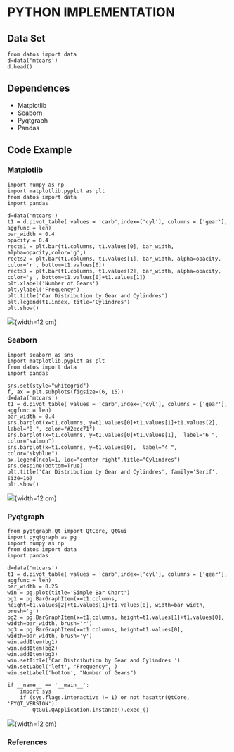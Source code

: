 # PYTHON IMPLEMENTATION 


## Data Set


~~~~{.python}
from datos import data
d=data('mtcars')
d.head()
~~~~~~~~~~~~~




## Dependences

* Matplotlib
* Seaborn
* Pyqtgraph
* Pandas


## Code Example


### Matplotlib


~~~~{.python}
import numpy as np
import matplotlib.pyplot as plt
from datos import data
import pandas

d=data('mtcars')
t1 = d.pivot_table( values = 'carb',index=['cyl'], columns = ['gear'],
aggfunc = len)
bar_width = 0.4
opacity = 0.4
rects1 = plt.bar(t1.columns, t1.values[0], bar_width,
alpha=opacity,color='g',)
rects2 = plt.bar(t1.columns, t1.values[1], bar_width, alpha=opacity,
color='r', bottom=t1.values[0])
rects3 = plt.bar(t1.columns, t1.values[2], bar_width, alpha=opacity,
color='y', bottom=t1.values[0]+t1.values[1])
plt.xlabel('Number of Gears')
plt.ylabel('Frequency')
plt.title('Car Distribution by Gear and Cylindres')
plt.legend(t1.index, title='Cylindres')
plt.show()
~~~~~~~~~~~~~

![](figures/A34Stacked_Bar_ChartPy_figure2_1.png){width=12 cm}



### Seaborn


~~~~{.python}
import seaborn as sns
import matplotlib.pyplot as plt
from datos import data
import pandas

sns.set(style="whitegrid")
f, ax = plt.subplots(figsize=(6, 15))
d=data('mtcars')
t1 = d.pivot_table( values = 'carb',index=['cyl'], columns = ['gear'],
aggfunc = len)
bar_width = 0.4
sns.barplot(x=t1.columns, y=t1.values[0]+t1.values[1]+t1.values[2],
label="8 ", color="#2ecc71")
sns.barplot(x=t1.columns, y=t1.values[0]+t1.values[1],  label="6 ",
color="salmon")
sns.barplot(x=t1.columns, y=t1.values[0],  label="4 ",
color="skyblue")
ax.legend(ncol=1, loc="center right",title="Cylindres")
sns.despine(bottom=True)
plt.title('Car Distribution by Gear and Cylindres', family='Serif',
size=16)
plt.show()
~~~~~~~~~~~~~

![](figures/A34Stacked_Bar_ChartPy_figure3_1.png){width=12 cm}



### Pyqtgraph


~~~~{.python}
from pyqtgraph.Qt import QtCore, QtGui
import pyqtgraph as pg
import numpy as np
from datos import data
import pandas

d=data('mtcars')
t1 = d.pivot_table( values = 'carb',index=['cyl'], columns = ['gear'],
aggfunc = len)
bar_width = 0.25
win = pg.plot(title='Simple Bar Chart')
bg1 = pg.BarGraphItem(x=t1.columns,
height=t1.values[2]+t1.values[1]+t1.values[0], width=bar_width,
brush='g')
bg2 = pg.BarGraphItem(x=t1.columns, height=t1.values[1]+t1.values[0],
width=bar_width, brush='r')
bg3 = pg.BarGraphItem(x=t1.columns, height=t1.values[0],
width=bar_width, brush='y')
win.addItem(bg1)
win.addItem(bg2)
win.addItem(bg3)
win.setTitle('Car Distribution by Gear and Cylindres ')
win.setLabel('left', "Frequency", )
win.setLabel('bottom', "Number of Gears")

if __name__ == '__main__':
    import sys
    if (sys.flags.interactive != 1) or not hasattr(QtCore,
'PYQT_VERSION'):
        QtGui.QApplication.instance().exec_()
~~~~~~~~~~~~~

![](figures/A34Stacked_Bar_ChartPy_figure4_1.png){width=12 cm}



### References
